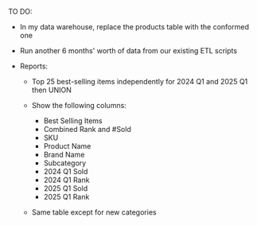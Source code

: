TO DO:

- In my data warehouse, replace the products table with the conformed one
- Run another 6 months' worth of data from our existing ETL scripts

- Reports:
    - Top 25 best-selling items independently for 2024 Q1 and 2025 Q1 then UNION
    - Show the following columns: 
        - Best Selling Items
        - Combined Rank and #Sold
        - SKU
        - Product Name
        - Brand Name
        - Subcategory
        - 2024 Q1 Sold
        - 2024 Q1 Rank
        - 2025 Q1 Sold
        - 2025 Q1 Rank

    - Same table except for new categories